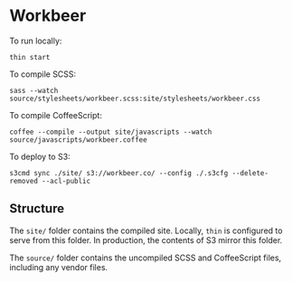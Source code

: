 # Workbeer

To run locally:

    thin start

To compile SCSS:

    sass --watch source/stylesheets/workbeer.scss:site/stylesheets/workbeer.css

To compile CoffeeScript:

    coffee --compile --output site/javascripts --watch source/javascripts/workbeer.coffee

To deploy to S3:

    s3cmd sync ./site/ s3://workbeer.co/ --config ./.s3cfg --delete-removed --acl-public

## Structure

The `site/` folder contains the compiled site. Locally, `thin` is configured to serve from this folder. In production, the contents of S3 mirror this folder.

The `source/` folder contains the uncompiled SCSS and CoffeeScript files, including any vendor files.
